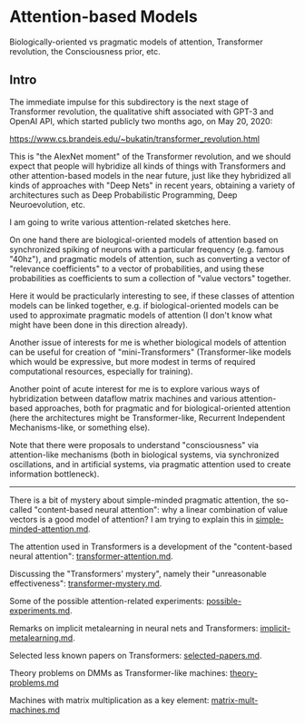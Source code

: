 # Attention-based Models

Biologically-oriented vs pragmatic models of attention, Transformer revolution, the Consciousness prior, etc.

## Intro

The immediate impulse for this subdirectory is the next stage of Transformer revolution, the qualitative shift
associated with GPT-3 and OpenAI API, which started publicly two months ago, on May 20, 2020:

https://www.cs.brandeis.edu/~bukatin/transformer_revolution.html

This is "the AlexNet moment" of the Transformer revolution, and we should expect that people will
hybridize all kinds of things with Transformers and other attention-based models in the near future,
just like they hybridized all kinds of approaches with "Deep Nets" in recent years, obtaining
a variety of architectures such as Deep Probabilistic Programming, Deep Neuroevolution, etc.

I am going to write various attention-related sketches here.

On one hand there are biological-oriented models of attention based on synchronized spiking of neurons
with a particular frequency (e.g. famous "40hz"), and pragmatic models of attention, such as converting a vector of
"relevance coefficients" to a vector of probabilities, and using these probabilities as coefficients to
sum a collection of "value vectors" together.

Here it would be practicularly interesting to see, if these classes of attention models can be linked
together, e.g. if biological-oriented models can be used to approximate pragmatic models of
attention (I don't know what might have been done in this direction already).

Another issue of interests for me is whether biological models of attention can be useful for
creation of "mini-Transformers" (Transformer-like models which would be expressive, but
more modest in terms of required computational resources, especially for training).

Another point of acute interest for me is to explore various ways of hybridization between
dataflow matrix machines and various attention-based approaches, both for pragmatic and
for biological-oriented attention (here the architectures might be Transformer-like,
Recurrent Independent Mechanisms-like, or something else).

Note that there were proposals to understand "consciousness" via attention-like mechanisms
(both in biological systems, via synchronized oscillations, and in artificial systems,
via pragmatic attention used to create information bottleneck).

---

There is a bit of mystery about simple-minded pragmatic attention, the so-called
"content-based neural attention": why a linear combination of value vectors is a good model
of attention? I am trying to explain this in 
[simple-minded-attention.md](https://github.com/anhinga/2020-notes/blob/master/attention-based-models/simple-minded-attention.md).

The attention used in Transformers is a development of the "content-based neural attention":
[transformer-attention.md](https://github.com/anhinga/2020-notes/blob/master/attention-based-models/transformer-attention.md).

Discussing the "Transformers' mystery", namely their "unreasonable effectiveness":
[transformer-mystery.md](https://github.com/anhinga/2020-notes/blob/master/attention-based-models/transformer-mystery.md).

Some of the possible attention-related experiments:
[possible-experiments.md](https://github.com/anhinga/2020-notes/blob/master/attention-based-models/possible-experiments.md).

Remarks on implicit metalearning in neural nets and Transformers:
[implicit-metalearning.md](https://github.com/anhinga/2020-notes/blob/master/attention-based-models/implicit-metalearning.md).

Selected less known papers on Transformers:
[selected-papers.md](https://github.com/anhinga/2020-notes/blob/master/attention-based-models/selected-papers.md).

Theory problems on DMMs as Transformer-like machines:
[theory-problems.md](https://github.com/anhinga/2020-notes/blob/master/attention-based-models/theory-problems.md)

Machines with matrix multiplication as a key element:
[matrix-mult-machines.md](https://github.com/anhinga/2020-notes/blob/master/attention-based-models/matrix-mult-machines.md)
